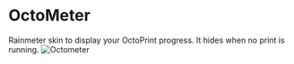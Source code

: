 # OctoMeter
Rainmeter skin to display your OctoPrint progress. It hides when no print is running.
![Octometer](https://i.imgur.com/6d2RiHw.png)